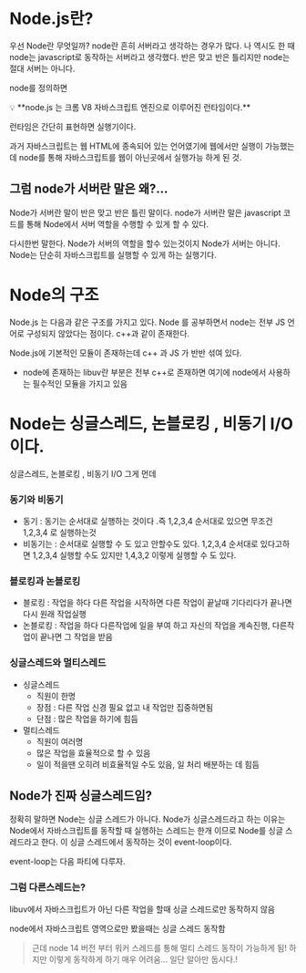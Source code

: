 # Node.js란?

우선 Node란 무엇일까? node란 흔히 서버라고 생각하는 경우가 많다. 나 역시도 한 때 node는 javascript로 동작하는 서버라고 생각했다. 반은 맞고 반은 틀리지만 node는 절대 서버는 아니다.

node를 정의하면

<aside>
💡 **node.js 는 크롬 V8 자바스크립트 엔진으로 이루어진 런타임이다.**

</aside>

런타임은 간단히 표현하면 실행기이다. 

과거 자바스크립트는 웹 HTML에 종속되어 있는 언어였기에 웹에서만 실행이 가능했는데 node를 통해 자바스크립트를 웹이 아닌곳에서 실행가능 하게 된 것.

## 그럼 node가 서버란 말은 왜?...

Node가 서버란 말이 반은 맞고 반은 틀린 말이다. node가 서버란 말은 javascript 코드를 통해 Node에서 서버 역할을 수행할 수 있게 할 수 있다.

다시한번 말한다. Node가 서버의 역할을 할수 있는것이지 Node가 서버는 아니다. Node는 단순히 자바스크립트를 실행할 수 있게 하는 실행기다.

# Node의 구조

Node.js 는 다음과 같은 구조를 가지고 있다. Node 를 공부하면서 node는 전부 JS 언어로 구성되지 않았다는 점이다.  c++과 같이 존재한다.

Node.js에 기본적인 모듈이 존재하는데 c++ 과 JS 가 반반 섞여 있다.

- node에 존재하는 libuv란 부분은 전부 c++로 존재하면 여기에 node에서 사용하는 필수적인 모듈을 가지고 있음

# Node는 싱글스레드, 논블로킹 , 비동기 I/O 이다.

싱글스레드, 논블로킹 , 비동기 I/O 그게 먼데

### 동기와 비동기

- 동기 : 동기는 순서대로 실행하는 것이다 .즉 1,2,3,4 순서대로 있으면 무조건 1,2,3,4 로 실행하는것
- 비동기는 : 순서대로 실행할 수 도 있고 안할수도 있다. 1,2,3,4 순서대로 있다고하면 1,2,3,4 실행할 수도 있지만 1,4,3,2 이렇게 실행할 수 도 있다.

### 블로킹과 논블로킹

- 블로킹 : 작업을 하다 다른 작업을 시작하면 다른 작업이 끝날때 기다리다가 끝나면 다시 원래 작업실행
- 논블로킹 : 작업을 하다 다른작업에 일을 부여 하고 자신의 작업을 계속진행, 다른작업이 끝나면 그 작업을 받음

### 싱글스레드와 멀티스레드

- 싱글스레드
    - 직원이 한명
    - 장점 : 다른 작업 신경 필요 없고 내 작업만 집중하면됨
    - 단점 : 많은 작업을 하기에 힘듬
- 멀티스레드
    - 직원이 여러명
    - 많은 작업을 효율적으로 할 수 있음
    - 일이 적을땐 오히려 비효율적일 수도 있음, 일 처리 배분하는 데 힘듬

## Node가 진짜 싱글스레드임?

정확히 말하면 Node는 싱글 스레드가 아니다. Node가 싱글스레드라고 하는 이유는 Node에서 자바스크립트를 동작할 때 실행하는 스레드는 한개 이므로 Node를 싱글 스레드라고 한다. 이 싱글 스레드에서 동작하는 것이 event-loop이다.

event-loop는 다음 파티에 다루자.

### **그럼 다른스레드는?**

libuv에서 자바스크립트가 아닌 다른 작업을 할때 싱글 스레드로만 동작하지 않음

node에서 자바스크립트 영역으로만 봤을때는 싱글 스레드 동작함

> 근데 node 14 버전 부터 워커 스레드를 통해 멀티 스레드 동작이 가능하게 됨! 하지만 이렇게 동작하게 하기 매우 어려움... 일단 알아만 둡시다.!
>